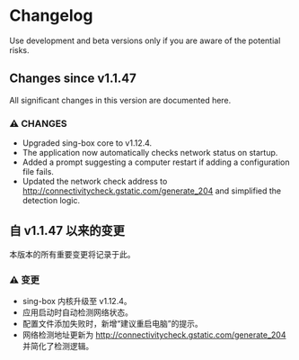 # Changelog
Use development and beta versions only if you are aware of the potential risks.

## Changes since v1.1.47
All significant changes in this version are documented here.

### ⚠ CHANGES
- Upgraded sing-box core to v1.12.4.
- The application now automatically checks network status on startup.
- Added a prompt suggesting a computer restart if adding a configuration file fails.
- Updated the network check address to http://connectivitycheck.gstatic.com/generate_204 and simplified the detection logic.


## 自 v1.1.47 以来的变更
本版本的所有重要变更将记录于此。

### ⚠ 变更
- sing-box 内核升级至 v1.12.4。
- 应用启动时自动检测网络状态。
- 配置文件添加失败时，新增“建议重启电脑”的提示。
- 网络检测地址更新为 http://connectivitycheck.gstatic.com/generate_204 并简化了检测逻辑。